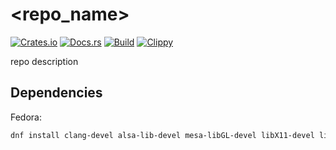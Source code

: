 # <repo_name>
[![Crates.io](https://img.shields.io/crates/v/<crate_name>)](https://crates.io/crates/<crate_name>) 
[![Docs.rs](https://docs.rs/<crate_name>/badge.svg)](https://docs.rs/<crate_name>) 
[![Build](https://github.com/Ewpratten/<repo_name>/actions/workflows/build.yml/badge.svg)](https://github.com/Ewpratten/<repo_name>/actions/workflows/build.yml)
[![Clippy](https://github.com/Ewpratten/<repo_name>/actions/workflows/clippy.yml/badge.svg)](https://github.com/Ewpratten/<repo_name>/actions/workflows/clippy.yml)


repo description

## Dependencies

Fedora:

```sh
dnf install clang-devel alsa-lib-devel mesa-libGL-devel libX11-devel libXrandr-devel libXi-devel libXcursor-devel libXinerama-devel libatomic
```